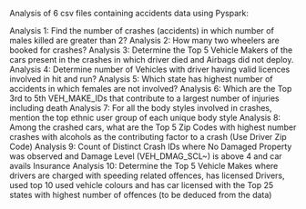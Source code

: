 Analysis of 6 csv files containing accidents data using Pyspark:

Analysis 1: Find the number of crashes (accidents) in which number of males killed are greater than 2?
Analysis 2: How many two wheelers are booked for crashes?
Analysis 3: Determine the Top 5 Vehicle Makers of the cars present in the crashes in which driver died and Airbags did not deploy.
Analysis 4: Determine number of Vehicles with driver having valid licences involved in hit and run?
Analysis 5: Which state has highest number of accidents in which females are not involved?
Analysis 6: Which are the Top 3rd to 5th VEH_MAKE_IDs that contribute to a largest number of injuries including death
Analysis 7: For all the body styles involved in crashes, mention the top ethnic user group of each unique body style
Analysis 8: Among the crashed cars, what are the Top 5 Zip Codes with highest number crashes with alcohols as the contributing factor to a crash (Use Driver Zip Code)
Analysis 9: Count of Distinct Crash IDs where No Damaged Property was observed and Damage Level (VEH_DMAG_SCL~) is above 4 and car avails Insurance
Analysis 10: Determine the Top 5 Vehicle Makes where drivers are charged with speeding related offences, has licensed Drivers, used top 10 used vehicle colours and has car licensed with the Top 25 states with highest number of offences (to be deduced from the data)
